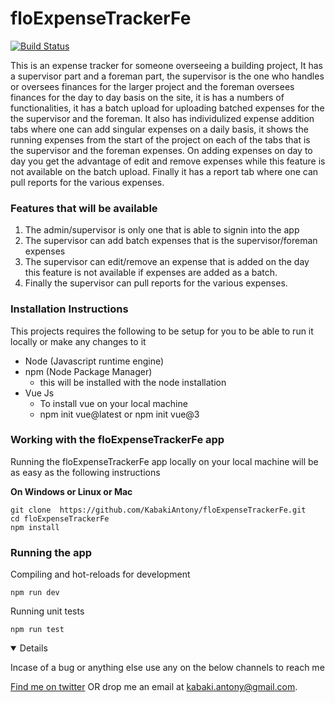 # floExpenseTrackerFe

[![Build Status](https://app.travis-ci.com/KabakiAntony/floExpenseTrackerFe.svg?branch=main)](https://app.travis-ci.com/KabakiAntony/floExpenseTrackerFe) 

This is an expense tracker for someone overseeing a building project, It has a supervisor part and a foreman part, the supervisor is the one who handles or oversees finances for the larger project and the foreman oversees finances for the day to day basis on the site, it is has a numbers of functionalities, 
it has a batch upload for uploading batched expenses for the the supervisor and the foreman. It also has individulized expense addition tabs where one can add singular expenses on a daily basis, it shows the running expenses from the start of the project on each of the tabs that is the supervisor and the foreman expenses. On adding expenses on day to day you get the advantage of edit and remove expenses while this feature is not available on the batch upload. Finally it has a report tab where one can pull reports for the various expenses.

### Features that will be available

1. The admin/supervisor is only one that is able to signin into the app
2. The supervisor can add batch expenses that is the supervisor/foreman expenses
3. The supervisor can edit/remove an expense that is added on the day this feature is not available  if expenses are added as a batch.
4. Finally the supervisor can pull reports for the various expenses.

### Installation Instructions

This projects requires the following to be setup for you to be able to run it locally or make any changes to it

* Node (Javascript runtime engine)
* npm (Node Package Manager)
    - this will be installed with the node installation
* Vue Js
    - To install vue on your local machine 
    - npm init vue@latest or npm init vue@3

### Working with the floExpenseTrackerFe app

Running the floExpenseTrackerFe app locally on your local machine will be as easy as the following instructions

**On Windows or Linux or Mac**

```
git clone  https://github.com/KabakiAntony/floExpenseTrackerFe.git
cd floExpenseTrackerFe
npm install
```

### Running the app

Compiling and hot-reloads for development

```
npm run dev
```

Running unit tests

```
npm run test
```

<details open>

Incase of a bug or anything else use any on the below channels to reach me

[Find me on twitter](https://twitter.com/kabakiantony) OR  drop me an email at kabaki.antony@gmail.com.